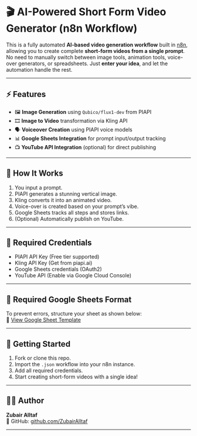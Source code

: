 # 🎬 AI-Powered Short Form Video Generator (n8n Workflow)

This is a fully automated **AI-based video generation workflow** built in [n8n](https://n8n.io), allowing you to create complete **short-form videos from a single prompt**. No need to manually switch between image tools, animation tools, voice-over generators, or spreadsheets. Just **enter your idea**, and let the automation handle the rest.

---

## ⚡ Features

- 🖼️ **Image Generation** using `Qubico/flux1-dev` from PIAPI
- 🎞️ **Image to Video** transformation via Kling API
- 🗣️ **Voiceover Creation** using PIAPI voice models
- 📊 **Google Sheets Integration** for prompt input/output tracking
- 📺 **YouTube API Integration** (optional) for direct publishing

---

## 🧠 How It Works

1. You input a prompt.
2. PIAPI generates a stunning vertical image.
3. Kling converts it into an animated video.
4. Voice-over is created based on your prompt’s vibe.
5. Google Sheets tracks all steps and stores links.
6. (Optional) Automatically publish on YouTube.

---

## 🔗 Required Credentials

- PIAPI API Key (Free tier supported)
- Kling API Key (Get from piapi.ai)
- Google Sheets credentials (OAuth2)
- YouTube API (Enable via Google Cloud Console)

---

## 🧾 Required Google Sheets Format

To prevent errors, structure your sheet as shown below:  
📄 [View Google Sheet Template](https://docs.google.com/spreadsheets/d/1DL1pkllGIc6rushUOdfHGHS_Q7d91PyxSofUoLE5FH8/edit?usp=sharing)

---

## 🚀 Getting Started

1. Fork or clone this repo.
2. Import the `.json` workflow into your n8n instance.
3. Add all required credentials.
4. Start creating short-form videos with a single idea!

---

## 👨‍💻 Author

**Zubair Alltaf**  
🔗 GitHub: [github.com/ZubairAlltaf](https://github.com/ZubairAlltaf)

---
